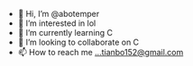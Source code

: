 - 👋 Hi, I’m @abotemper
- 👀 I’m interested in lol
- 🌱 I’m currently learning C
- 💞️ I’m looking to collaborate on C
- 📫 How to reach me ...tianbo152@gmail.com

<!---
abotemper/abotemper is a ✨ special ✨ repository because its `README.md` (this file) appears on your GitHub profile.
You can click the Preview link to take a look at your changes.
--->

